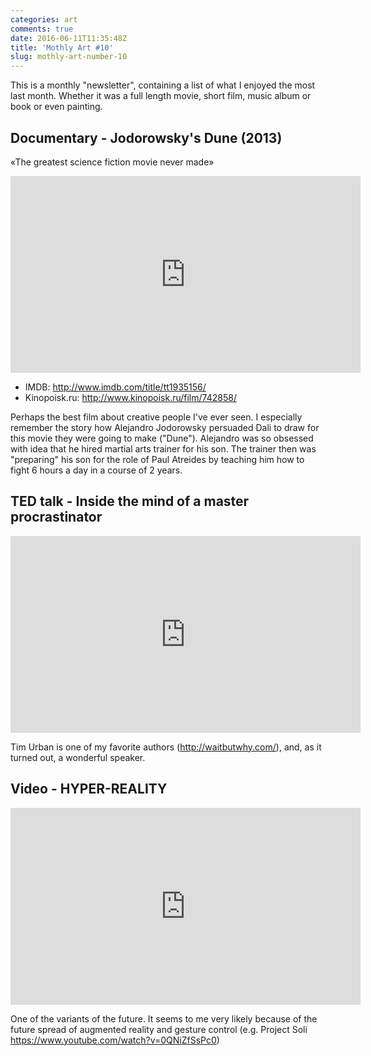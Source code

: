 ```yaml
---
categories: art
comments: true
date: 2016-06-11T11:35:48Z
title: 'Mothly Art #10'
slug: mothly-art-number-10
---
```


This is a monthly "newsletter", containing a list of what I enjoyed the most
last month. Whether it was a full length movie, short film, music album or
book or even painting.

<!--more-->

## Documentary - Jodorowsky's Dune (2013)

«The greatest science fiction movie never made»

<iframe width="560" height="315" src="https://www.youtube.com/embed/jg4OCeSTL08" frameborder="0" allowfullscreen></iframe>

- IMDB: http://www.imdb.com/title/tt1935156/
- Kinopoisk.ru: http://www.kinopoisk.ru/film/742858/

Perhaps the best film about creative people I've ever seen. I especially
remember the story how Alejandro Jodorowsky persuaded Dali to draw for this
movie they were going to make ("Dune"). Alejandro was so obsessed with idea
that he hired martial arts trainer for his son. The trainer then was
"preparing" his son for the role of Paul Atreides by teaching him how to fight
6 hours a day in a course of 2 years.

## TED talk - Inside the mind of a master procrastinator

<iframe src="https://embed-ssl.ted.com/talks/tim_urban_inside_the_mind_of_a_master_procrastinator.html" width="560" height="315" frameborder="0" scrolling="no" webkitAllowFullScreen mozallowfullscreen allowFullScreen></iframe>

Tim Urban is one of my favorite authors (http://waitbutwhy.com/), and, as it turned out, a wonderful speaker.

## Video - HYPER-REALITY

<iframe src="https://player.vimeo.com/video/166807261?color=c9ff23&title=0&byline=0&portrait=0&badge=0" width="560" height="315" frameborder="0" webkitallowfullscreen mozallowfullscreen allowfullscreen></iframe>

One of the variants of the future. It seems to me very likely because of the future spread of augmented reality and gesture control (e.g. Project Soli https://www.youtube.com/watch?v=0QNiZfSsPc0)
